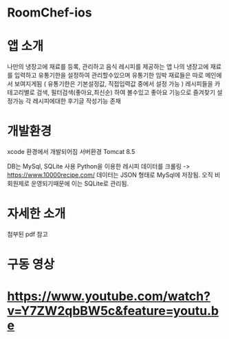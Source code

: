 # RoomChef-ios

# 앱 소개
나만의 냉장고에 재료를 등록, 관리하고 음식 레시피를 제공하는 앱
나의 냉장고에 재료를 입력하고 유통기한을 설정하여 관리할수있으며 유통기한 임박 재료들은 따로 메인에서 보여지게됨 ( 유통기한은 기본설정값, 직접입력값 중에서 설정 가능 )
레시피들을 카테고리별로 검색, 필터검색(좋아요,최신순) 하여 볼수있고 좋아요 기능으로 즐겨찾기 설정가능
각 레시피에대한 후기글 작성기능 존재

# 개발환경
xcode 환경에서 개발되어짐
서버환경 Tomcat 8.5

DB는 MySql, SQLite 사용
Python을 이용한 레시피 데이터를 크롤링  ->  https://www.10000recipe.com/
데이터는 JSON 형태로 MySql에 저장됨.
오직 비회원제로 운영되기때문에 이는 SQLite로 관리됨.

# 자세한 소개
첨부된 pdf 참고

# 구동 영상
# https://www.youtube.com/watch?v=Y7ZW2qbBW5c&feature=youtu.be
